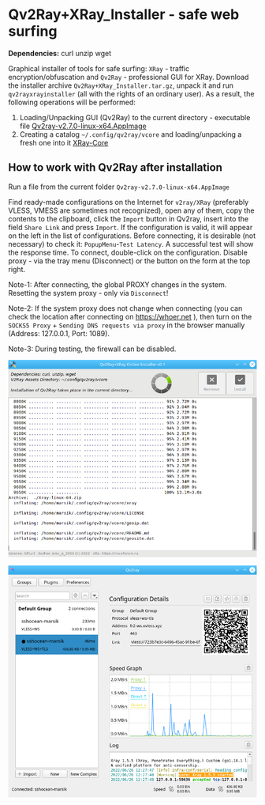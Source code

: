 # Qv2Ray+XRay_Installer - safe web surfing

**Dependencies:** curl unzip wget

Graphical installer of tools for safe surfing: `XRay` - traffic encryption/obfuscation and `Qv2Ray` - professional GUI for XRay. Download the installer archive `Qv2Ray+XRay_Installer.tar.gz`, unpack it and run `qv2rayxrayinstaller` (all with the rights of an ordinary user). As a result, the following operations will be performed:

1. Loading/Unpacking GUI (Qv2Ray) to the current directory - executable file [Qv2ray-v2.7.0-linux-x64.AppImage](https://github.com/Qv2ray/Qv2ray/releases)
2. Creating a catalog `~/.config/qv2ray/vcore` and loading/unpacking a fresh one into it [XRay-Core](https://github.com/XTLS/Xray-core/releases)

How to work with Qv2Ray after installation
--
Run a file from the current folder `Qv2ray-v2.7.0-linux-x64.AppImage`

Find ready-made configurations on the Internet for `v2ray/XRay` (preferably VLESS, VMESS are sometimes not recognized), open any of them, copy the contents to the clipboard, click the `Import` button in Qv2ray, insert into the field `Share Link` and press `Import`. If the configuration is valid, it will appear on the left in the list of configurations. Before connecting, it is desirable (not necessary) to check it: `PopupMenu`-`Test Latency`. A successful test will show the response time. To connect, double-click on the configuration. Disable proxy - via the tray menu (Disconnect) or the button on the form at the top right. 

Note-1: After connecting, the global PROXY changes in the system. Resetting the system proxy - only via `Disconnect`! 

Note-2: If the system proxy does not change when connecting (you can check the location after connecting on https://whoer.net ), then turn on the `SOCKS5 Proxy` + `Sending DNS requests via proxy` in the browser manually (Address: 127.0.0.1, Port: 1089).

Note-3: During testing, the firewall can be disabled.  
  
![](https://github.com/AKotov-dev/Qv2Ray_XRay_Installer/blob/main/ScreenShots/Screenshot-1.png)  
  
![](https://github.com/AKotov-dev/Qv2Ray_XRay_Installer/blob/main/ScreenShots/Screenshot-2.png)

